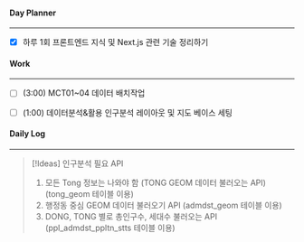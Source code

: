 
#### Day Planner
---
- [x] 하루 1회 프론트엔드 지식 및 Next.js 관련 기술 정리하기


#### Work
---
- [ ] (3:00) MCT01~04 데이터 배치작업
- [ ] (1:00) 데이터분석&활용 인구분석 레이아웃 및 지도 베이스 세팅


#### Daily Log
---

> [!Ideas] 인구분석 필요 API
> 1. 모든 Tong 정보는 나와야 함 (TONG GEOM 데이터 불러오는 API) (tong_geom 테이블 이용)
> 2. 행정동 중심 GEOM 데이터 불러오기 API (admdst_geom 테이블 이용)
> 3. DONG, TONG 별로 총인구수, 세대수 불러오는 API (ppl_admdst_ppltn_stts 테이블 이용)



